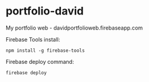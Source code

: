 # portfolio-david
My portfolio web - davidportfolioweb.firebaseapp.com

Firebase Tools install:
```
npm install -g firebase-tools
```

Firebase deploy command:
```
firebase deploy
```